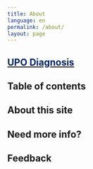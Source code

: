 ```yaml
---
title: About
language: en
permalink: /about/
layout: page
---
```

## [<span style="color: #002569">UPO Diagnosis</span>](https://www.upo.es/usd-project/wp-content/uploads/2023/06/UPO_diagnosis.pdf)

## Table of contents

## About this site

## Need more info?

## Feedback
